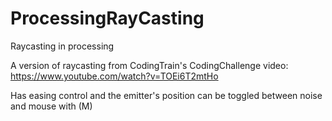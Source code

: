 # ProcessingRayCasting
Raycasting in processing

A version of raycasting from CodingTrain's CodingChallenge video: https://www.youtube.com/watch?v=TOEi6T2mtHo

Has easing control and the emitter's position can be toggled between noise and mouse with (M)
